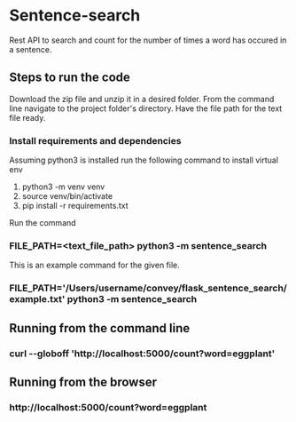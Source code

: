 # Sentence-search
Rest API to search and count for the number of times a word has occured in a sentence.

## Steps to run the code
Download the zip file and unzip it in a desired folder.
From the command line navigate to the project folder's directory.
Have the file path for the text file ready.

### Install requirements and dependencies
Assuming python3 is installed run the following command to install virtual env
1. python3 -m venv venv
2. source venv/bin/activate
3. pip install -r requirements.txt

Run the command
### FILE_PATH=<text_file_path> python3 -m sentence_search
This is an example command for the given file.
### FILE_PATH='/Users/username/convey/flask_sentence_search/example.txt' python3 -m sentence_search

## Running from the command line
### curl --globoff 'http://localhost:5000/count?word=eggplant'

## Running from the browser
### http://localhost:5000/count?word=eggplant